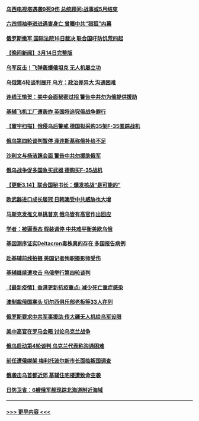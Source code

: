 #### [乌西电视塔遇袭9死9伤 总统顾问:战事或5月结束](../pages/prog202/a103374122.md?t=03151451) 
#### [六四领袖李进进遇害身亡 曾曝中共“猎狐”内幕](../pages/prog202/a103374099.md?t=03151451) 
#### [俄罗斯撤军 国际法院16日裁决 联合国吁防饥荒四起](../pages/prog202/a103373990.md?t=03151451) 
#### [【晚间新闻】3月14日完整版](../pages/prog202/a103373923.md?t=03151451) 
#### [乌军反击！飞弹轰爆俄坦克 无人机屡立功](../pages/prog202/a103373963.md?t=03151451) 
#### [乌俄第4轮谈判展开 乌方：政治差异大 沟通困难](../pages/prog202/a103373708.md?t=03151451) 
#### [连线王愉贺：美中会面秘密过招 警告中共勿为俄提供援助](../pages/prog202/a103373967.md?t=03151451) 
#### [基辅飞机工厂遭轰炸 英国将追究俄战争罪行](../pages/prog202/a103373996.md?t=03151451) 
#### [【寰宇扫描】俄侵乌后警戒 德国拟采购35架F-35匿踪战机](../pages/prog202/a103373982.md?t=03151451) 
#### [俄乌第四轮谈判暂停 泽连斯基称俄补给不足](../pages/prog202/a103373842.md?t=03151451) 
#### [沙利文与杨洁篪会面 警告中共勿援助俄军](../pages/prog202/a103373840.md?t=03151451) 
#### [俄乌战争促多国急买武器 德购买F-35战机](../pages/prog202/a103373789.md?t=03151451) 
#### [【更新3.14】联合国秘书长：爆发核战“是可能的”](../pages/prog202/a103373130.md?t=03151451) 
#### [欧武器进口成长居冠 日韩澳受中共威胁也大增](../pages/prog202/a103373636.md?t=03151451) 
#### [马斯克发推文单挑普京 俄乌皆有高官作出回应](../pages/prog202/a103373713.md?t=03151451) 
#### [学者：被逼表态 假装调停 中共难平衡美欧乌俄](../pages/prog202/a103373634.md?t=03151451) 
#### [基因测序证实Deltacron毒株真的存在 多国报告病例](../pages/prog202/a103373638.md?t=03151451) 
#### [赴基辅前线拍摄 美国记者殉职摄影师受伤](../pages/prog202/a103373628.md?t=03151451) 
#### [基辅继续遭攻击 乌俄举行第四轮谈判](../pages/prog202/a103373572.md?t=03151451) 
#### [【最新疫情】香港更新抗疫重点: 减少死亡重症感染](../pages/prog202/a103373560.md?t=03151451) 
#### [澳制裁俄国寡头 切尔西俱乐部老板等33人在列](../pages/prog202/a103373567.md?t=03151451) 
#### [俄罗斯要求中共军事援助 传大疆无人机给乌军设限](../pages/prog202/a103373473.md?t=03151451) 
#### [美中高官在罗马会晤 讨论乌克兰战争](../pages/prog202/a103373413.md?t=03151451) 
#### [俄乌启动第4轮谈判 乌克兰代表称沟通困难](../pages/prog202/a103373391.md?t=03151451) 
#### [前任遭俄绑架 梅利托波尔新市长面临叛国调查](../pages/prog202/a103373329.md?t=03151451) 
#### [俄袭击乌首都近郊 基辅住宅楼遭致命空袭](../pages/prog202/a103373310.md?t=03151451) 
#### [日防卫省：6艘俄军舰现踪北海道附近海域](../pages/prog202/a103373350.md?t=03151451) 

----
#### [ >>> 更早内容 <<< ](../indexes/prog202-earlier.md)
